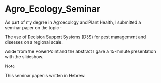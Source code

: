 # Agro_Ecology_Seminar
As part of my degree in Agroecology and Plant Health, I submitted a seminar paper on the topic -

The use of Decision Support Systems (DSS) for pest management and diseases on a regional scale.

Aside from the PowerPoint and the abstract I gave a 15-minute presentation with the slideshow.

> [!NOTE]
> This seminar paper is written in Hebrew.
